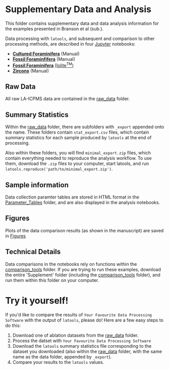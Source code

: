 # Supplementary Data and Analysis

This folder contains supplementary data and data analysis information for the examples presented in Branson et al (sub.).

Data processing with `latools`, and subsequent and comparison to other processing methods, are described in four [Jupyter](http://jupyter.org/) notebooks:
- [**Cultured Foraminifera**](http://nbviewer.jupyter.org/github/oscarbranson/latools/blob/master/Supplement/cultured_foram_manual.ipynb) (Manual)
- [**Fossil Foraminfifera**](http://nbviewer.jupyter.org/github/oscarbranson/latools/blob/master/Supplement/fossil_foram_manual.ipynb) (Manual)
- [**Fossil Foraminifera**](http://nbviewer.jupyter.org/github/oscarbranson/latools/blob/master/Supplement/fossil_foram_iolite.ipynb) [(Iolite<sup>TM</sup>)](https://iolite-software.com/)
- [**Zircons**](http://nbviewer.jupyter.org/github/oscarbranson/latools/blob/master/Supplement/zircon_manual.ipynb) (Manual)

## Raw Data

All raw LA-ICPMS data are contained in the [raw_data](raw_data/) folder.

## Summary Statistics

Within the [raw_data](raw_data/) folder, there are subfolders with `_export` appended onto the name. 
These folders contain `stat_export.csv` files, which contain summary statistics for each sample produced by `latools` at the end of processing.

Also within these folders, you will find `minimal_export.zip` files, which contain everything needed to reproduce the analysis workflow. To use them, download the `.zip` files to your computer, start latools, and run `latools.reproduce('path/to/minimal_export.zip')`.

## Sample information

Data collection paramter tables are stored in HTML format in the [Parameter_Tables](Parameter_Tables/) folder, and are also displayed in the analysis notebooks.

## Figures

Plots of the data comparison results (as shown in the manuscript) are saved in [Figures](Figures/)

## Technical Details

Data comparisons in the notebooks rely on functions within the [comparison_tools](comparison_tools) folder. If you are trying to run these examples, download the entire 'Supplement' folder (including the [comparison_tools](comparison_tools) folder), and run them within this folder on your computer.


# Try it yourself!

If you'd like to compare the results of `Your Favourite Data Processing Software` with the output of `latools`, please do! Here are a few easy steps to do this:

1. Download one of ablation datasets from the [raw_data](raw_data/) folder.
2. Process the datset with `Your Favourite Data Processing Software`
3. Download the `latools` summary statistics file corresponding to the dataset you downloaded (also within the [raw_data](raw_data/) folder, with the same name as the data folder, appended by `_export`).
4. Compare your results to the `latools` values. 